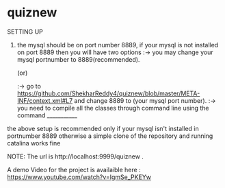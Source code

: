 # quiznew

SETTING UP

1) the mysql should be on port number 8889, if your mysql is not installed on port 8889 then you will have two options
    :-> you may change your mysql portnumber to 8889(recommended).
    
    (or)
    
    :-> go to https://github.com/ShekharReddy4/quiznew/blob/master/META-INF/context.xml#L7  and change 8889 to (your mysql port number).
    :-> you need to compile all the classes through command line using the command ___________

the above setup is recommended only if your mysql isn't installed in portnumber 8889 otherwise a simple clone of the repository and
running catalina works fine 

NOTE: The url is http://localhost:9999/quiznew .

A demo Video for the project is availaible here : https://www.youtube.com/watch?v=IgmSe_PKEYw
